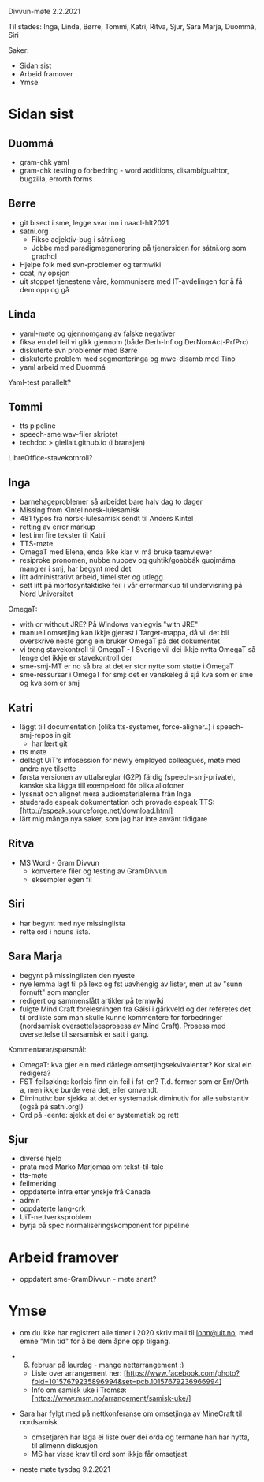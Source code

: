 Divvun-møte 2.2.2021

Til stades: Inga, Linda, Børre, Tommi, Katri, Ritva, Sjur, Sara Marja, Duommá,
			Siri

Saker:
* Sidan sist
* Arbeid framover
* Ymse

#  Sidan sist

##  Duommá
* gram-chk yaml
* gram-chk testing o forbedring - word additions, disambiguahtor, bugzilla,
  errorth forms

##  Børre
* git bisect i sme, legge svar inn i naacl-hlt2021
* satni.org
    - Fikse adjektiv-bug i sátni.org
    - Jobbe med paradigmegenerering på tjenersiden for sátni.org som graphql
* Hjelpe folk med svn-problemer og termwiki
* ccat, ny opsjon
* uit stoppet tjenestene våre, kommunisere med IT-avdelingen for å få dem opp
  og gå

##  Linda
* yaml-møte og gjennomgang av falske negativer
* fiksa en del feil vi gikk gjennom (både Derh-Inf og DerNomAct-PrfPrc)
* diskuterte svn problemer med Børre
* diskuterte problem med segmenteringa og mwe-disamb med Tino
* yaml arbeid med Duommá

Yaml-test parallelt?

##  Tommi
* tts pipeline
* speech-sme wav-filer skriptet
* techdoc > giellalt.github.io (i bransjen)

LibreOffice-stavekotnroll?

##  Inga
* barnehageproblemer så arbeidet bare halv dag to dager
* Missing from Kintel norsk-lulesamisk
* 481 typos fra norsk-lulesamisk sendt til Anders Kintel
* retting av error markup
* lest inn fire tekster til Katri
* TTS-møte
* OmegaT med Elena, enda ikke klar vi må bruke teamviewer
* resiproke pronomen, nubbe nuppev og guhtik/goabbák guojmáma mangler i smj,
  har begynt med det
* litt administrativt arbeid, timelister og utlegg
* sett litt på morfosyntaktiske feil i vår errormarkup til undervisning på
  Nord Universitet

OmegaT:
* with or without JRE? På Windows vanlegvis "with JRE"
* manuell omsetjing kan ikkje gjerast i Target-mappa, då vil det bli overskrive
  neste gong ein bruker OmegaT på det dokumentet
* vi treng stavekontroll til OmegaT - I Sverige vil dei ikkje nytta OmegaT så
  lenge det ikkje er stavekontroll der
* sme-smj-MT er no så bra at det er stor nytte som støtte i OmegaT
* sme-ressursar i OmegaT for smj: det er vanskeleg å sjå kva som er sme og kva
  som er smj

##  Katri
* läggt till documentation (olika tts-systemer, force-aligner..) i
  speech-smj-repos in git
    - har lært git
* tts møte
* deltagt UiT's infosession for newly employed colleagues, møte med andre nye
  tilsette
* førsta versionen av uttalsreglar (G2P) färdig (speech-smj-private), kanske ska
  lägga till exempelord för olika allofoner
* lyssnat och alignet mera audiomaterialerna från Inga
* studerade espeak dokumentation och provade espeak TTS:
  [http://espeak.sourceforge.net/download.html]
* lärt mig många nya saker, som jag har inte använt tidigare

##  Ritva
* MS Word - Gram Divvun
    - konvertere filer og testing av GramDivvun
    - eksempler egen fil

##  Siri
* har begynt med nye missinglista
* rette ord i nouns lista.

##  Sara Marja
* begynt på missinglisten den nyeste
* nye lemma lagt til på lexc og fst uavhengig av lister, men ut av
  "sunn fornuft" som mangler
* redigert og sammenslått artikler på termwiki
* fulgte Mind Craft forelesningen fra Gáisi i gårkveld og der referetes det til
  ordliste som man skulle kunne kommentere for forbedringer (nordsamisk
  oversettelsesprosess av Mind Craft). Prosess med oversettelse til sørsamisk
  er satt i gang.

Kommentarar/spørsmål:
* OmegaT: kva gjer ein med dårlege omsetjingsekvivalentar? Kor skal ein
  redigera?
* FST-feilsøking: korleis finn ein feil i fst-en? T.d. former som er
  Err/Orth-a, men ikkje burde vera det, eller omvendt.
* Diminutiv: bør sjekka at det er systematisk diminutiv for alle substantiv
  (også på satni.org!)
* Ord på -eente: sjekk at dei er systematisk og rett

##  Sjur
* diverse hjelp
* prata med Marko Marjomaa om tekst-til-tale
* tts-møte
* feilmerking
* oppdaterte infra etter ynskje frå Canada
* admin
* oppdaterte lang-crk
* UiT-nettverksproblem
* byrja på spec normaliseringskomponent for pipeline

#  Arbeid framover
* oppdatert sme-GramDivvun - møte snart?

#  Ymse
* om du ikke har registrert alle timer i 2020 skriv mail til lonn@uit.no, med
  emne "Min tid" for å be dem åpne opp tilgang.
* 6. februar på laurdag - mange nettarrangement :)
    - Liste over arrangement her:
[https://www.facebook.com/photo?fbid=10157679235896994&set=pcb.10157679236966994]
    - Info om samisk uke i Tromsø: [https://www.msm.no/arrangement/samisk-uke/]
* Sara har fylgt med på nettkonferanse om omsetjinga av MineCraft til nordsamisk
    - omsetjaren har laga ei liste over dei orda og termane han har nytta,
   til allmenn diskusjon
    - MS har visse krav til ord som ikkje får omsetjast

* neste møte tysdag 9.2.2021
